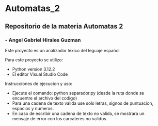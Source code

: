 # Automatas_2
## Repositorio de la materia Automatas 2
### - Angel Gabriel Hirales Guzman

Este proyecto es un analizador lexico del leguaje español

Para este proyecto se utilizo:
- Python version 3.12.2
- El editor Visual Studio Code

Instrucciones de ejecucion y uso:
- Ejecute el comando: python separador.py (desde la ruta donde se encuentre el archivo del codigo)
- Para una cadena de texto valida use solo letras, signos de puntuacion, espacios y numeros.
- En caso de escribir una cadena de texto no valida, se mostrara un mensaje de error con los carcateres no validos.
